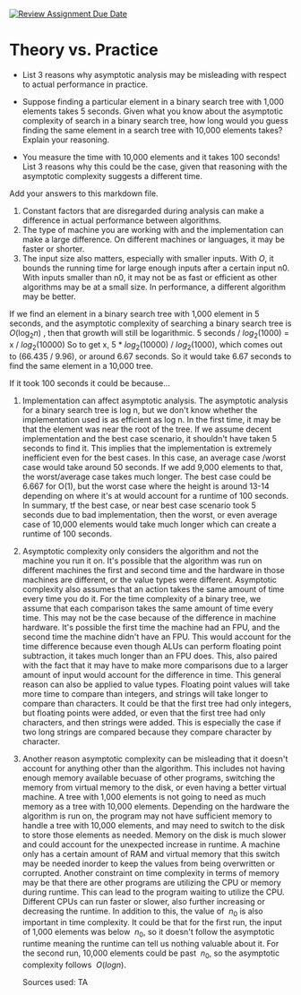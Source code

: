 [![Review Assignment Due Date](https://classroom.github.com/assets/deadline-readme-button-24ddc0f5d75046c5622901739e7c5dd533143b0c8e959d652212380cedb1ea36.svg)](https://classroom.github.com/a/FgMJElkj)
# Theory vs. Practice

- List 3 reasons why asymptotic analysis may be misleading with respect to
  actual performance in practice.

- Suppose finding a particular element in a binary search tree with 1,000
  elements takes 5 seconds. Given what you know about the asymptotic complexity
  of search in a binary search tree, how long would you guess finding the same
  element in a search tree with 10,000 elements takes? Explain your reasoning.

- You measure the time with 10,000 elements and it takes 100 seconds! List 3
  reasons why this could be the case, given that reasoning with the asymptotic
  complexity suggests a different time.

Add your answers to this markdown file.

1. Constant factors that are disregarded during analysis can make a difference in actual performance between algorithms.
2. The type of machine you are working with and the implementation can make a large difference. On different machines or languages, it may be faster or shorter.
3. The input size also matters, especially with smaller inputs. With $O$, it bounds the running time for large enough inputs after a certain input n0. With inputs smaller than
   n0, it may not be as fast or efficient as other algorithms may be at a small size. In performance, a different algorithm may be better.

If we find an element in a binary search tree with 1,000 element in 5 seconds, and the asymptotic complexity of searching a binary
search tree is $O(\log_2 n)$ , then that growth will still be logarithmic. 5 seconds / $log_2 (1000)$ = x / $log_2 (10000)$
So to get x, 5 * $log_2 (10000)$ / $log_2 (1000)$, which comes out to (66.435 / 9.96), or around 6.67 seconds. So it would take 6.67 seconds to 
find the same element in a 10,000 tree.

If it took 100 seconds it could be because...

1. Implementation can affect asymptotic analysis. The asymptotic analysis for a binary search tree is log n, but we don't know whether the implementation used is as efficient as log n. In the first time, it may
   be that the element was near the root of the tree. If we assume decent implementation and the best case scenario, it shouldn't have taken 5 seconds to find it. This implies that the implementation is extremely
   inefficient even for the best cases. In this case, an average case /worst case would take around 50 seconds. If we add 9,000 elements to that, the worst/average case takes much longer. The best case could be      6.667 for O(1), but the worst case where the height is around 13-14 depending on where it's at would account for a runtime of 100 seconds. In summary, tf the best case, or near best case scenario took 5       
   seconds due to bad implementation, then the worst, or even average case of 10,000 elements would take much longer which can create a runtime of 100 seconds.
  
2. Asymptotic complexity only considers the algorithm and not the machine you run it on. It's possible that the algorithm was run on different machines the first and second time and the hardware in those machines
   are different, or the value types were different. Asymptotic complexity also assumes that an action takes the same amount of time every time you do it. For the time complexity of a binary tree,
   we assume that each comparison takes the same amount of time every time. This may not be the case because of the difference in machine hardware. It's possible the first time the machine had an FPU, and the
   second time the machine didn't have an FPU. This would account for the time difference because even though ALUs can perform floating point subtraction, it takes much longer than an FPU does. This, also paired
   with the fact that it may have to make more comparisons due to a larger amount of input would account for the difference in time. This general reason can also be applied to value types. Floating point values
   will take more time to compare than integers, and strings will take longer to compare than characters. It could be that the first tree had only integers, but floating points were added, or even that the first
   tree had only characters, and then strings were added. This is especially the case if two long strings are compared because they compare character by character.
   
3. Another reason asymptotic complexity can be misleading that it doesn't account for anything other than the algorithm. This includes not having enough memory available becuase of other programs, switching
   the memory from virtual memory to the disk, or even having a better virtual machine. A tree with 1,000 elements is not going to need as much memory as a tree with 10,000 elements. Depending on the hardware
   the algorithm is run on, the program may not have sufficient memory to handle a tree with 10,000 elements, and may need to switch to the disk to store those elements as needed. Memory on the disk is much slower
   and could account for the unexpected increase in runtime. A machine only has a certain amount of RAM and virtual memory that this switch may be needed inorder to keep the values from being overwritten or
    corrupted. Another constraint on time complexity in terms of memory may be that there are other programs are utilizing the CPU or memory during runtime. This can lead to the program waiting to utilize the
   CPU. Different CPUs can run faster or slower, also further increasing or decreasing the runtime. In addition to this, the value of $\ n_0$ is also important in time complexity. It could be that for the
   first run, the input of 1,000 elements was below $\ n_0$, so it doesn't follow the asymptotic runtime meaning the runtime can tell us nothing valuable about it. For the second run, 10,000 elements could be past
   $\ n_0$, so the asymptotic complexity follows $\ O(log n)$.
   

   Sources used: TA
